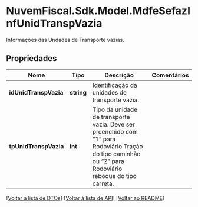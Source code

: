 # NuvemFiscal.Sdk.Model.MdfeSefazInfUnidTranspVazia
Informações das Undades de Transporte vazias.

## Propriedades

Nome | Tipo | Descrição | Comentários
------------ | ------------- | ------------- | -------------
**idUnidTranspVazia** | **string** | Identificação da unidades de transporte vazia. | 
**tpUnidTranspVazia** | **int** | Tipo da unidade de transporte vazia.  Deve ser preenchido com “1” para Rodoviário Tração do tipo caminhão ou “2” para Rodoviário reboque do tipo carreta. | 

[[Voltar à lista de DTOs]](../README.md#documentation-for-models) [[Voltar à lista de API]](../README.md#documentation-for-api-endpoints) [[Voltar ao README]](../README.md)

